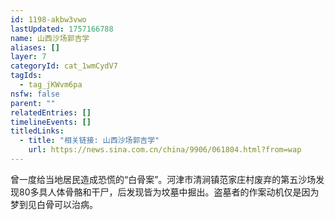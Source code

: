 ```yaml
---
id: 1198-akbw3vwo
lastUpdated: 1757166788
name: 山西沙场郭吉学
aliases: []
layer: 7
categoryId: cat_1wmCydV7
tagIds:
  - tag_jKWvm6pa
nsfw: false
parent: ""
relatedEntries: []
timelineEvents: []
titledLinks:
  - title: "相关链接: 山西沙场郭吉学"
    url: https://news.sina.com.cn/china/9906/061804.html?from=wap
---
```


曾一度给当地居民造成恐慌的“白骨案”。河津市清涧镇范家庄村废弃的第五沙场发现80多具人体骨骼和干尸，后发现皆为坟墓中掘出。盗墓者的作案动机仅是因为梦到见白骨可以治病。